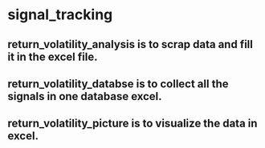 # signal_tracking
## return_volatility_analysis is to scrap data and fill it in the excel file.
## return_volatility_databse is to collect all the signals in one database excel.
## return_volatility_picture is to visualize the data in excel.
